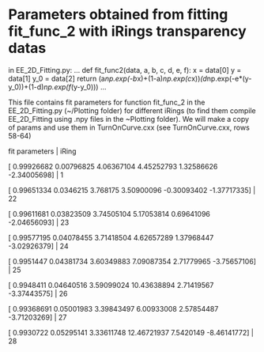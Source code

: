 # Parameters obtained from fitting fit_func_2 with iRings transparency datas

in EE_2D_Fitting.py:
...
def fit_func2(data, a, b, c, d, e, f):
    x = data[0]
    y = data[1]
    y_0 = data[2]
    return (a*np.exp(-b*x)+(1-a)*np.exp(c*x))*(d*np.exp(-e*(y-y_0))+(1-d)*np.exp(f*(y-y_0)))
...

This file contains fit parameters for function fit_func_2 in the EE_2D_Fitting.py (~/Plotting folder) for different iRings (to find them compile EE_2D_Fitting using .npy files in the ~Plotting folder).
We will make a copy of params and use them in TurnOnCurve.cxx (see TurnOnCurve.cxx, rows 58-64)


fit parameters                                                             |         iRing

[ 0.99926682  0.00796825  4.06367104  4.45252793  1.32586626 -2.34005698]  |		  1

[ 0.99651334  0.0346215   3.768175    3.50900096 -0.30093402 -1.37717335]  |          22

[ 0.99611681  0.03823509  3.74505104  5.17053814  0.69641096 -2.04656093]  |          23

[ 0.99577195  0.04078455  3.71418504  4.62657289  1.37968447 -3.02926379]  |          24

[ 0.9951447   0.04381734  3.60349883  7.09087354  2.71779965 -3.75657106]  |          25

[ 0.9948411   0.04640516  3.59099024 10.43638894  2.71419567 -3.37443575]  |          26

[ 0.99368691  0.05001983  3.39843497  6.00933008  2.57854487 -3.71203269]  |          27

[ 0.9930722   0.05295141  3.33611748 12.46721937  7.5420149  -8.46141772]  |          28


